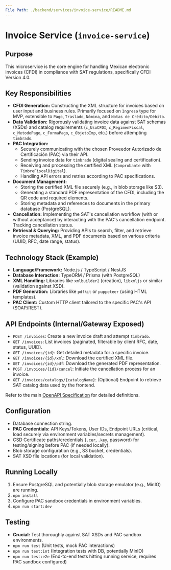 ```yaml
---
File Path: ./backend/services/invoice-service/README.md
---
```

# Invoice Service (`invoice-service`)

## Purpose

This microservice is the core engine for handling Mexican electronic invoices (CFDI) in compliance with SAT regulations, specifically CFDI Version 4.0.

## Key Responsibilities

*   **CFDI Generation:** Constructing the XML structure for invoices based on user input and business rules. Primarily focused on `Ingreso` type for MVP, extensible to `Pago`, `Traslado`, `Nómina`, and `Notas de Crédito/Débito`.
*   **Data Validation:** Rigorously validating invoice data against SAT schemas (XSDs) and catalog requirements (`c_UsoCFDI`, `c_RegimenFiscal`, `c_MetodoPago`, `c_FormaPago`, `c_ObjetoImp`, etc.) before attempting `timbrado`.
*   **PAC Integration:**
    *   Securely communicating with the chosen Proveedor Autorizado de Certificación (PAC) via their API.
    *   Sending invoice data for `timbrado` (digital sealing and certification).
    *   Receiving and processing the certified XML (`Comprobante` with `TimbreFiscalDigital`).
    *   Handling API errors and retries according to PAC specifications.
*   **Document Management:**
    *   Storing the certified XML file securely (e.g., in blob storage like S3).
    *   Generating a standard PDF representation of the CFDI, including the QR code and required elements.
    *   Storing metadata and references to documents in the primary database (PostgreSQL).
*   **Cancellation:** Implementing the SAT's cancellation workflow (with or without acceptance) by interacting with the PAC's cancellation endpoint. Tracking cancellation status.
*   **Retrieval & Querying:** Providing APIs to search, filter, and retrieve invoice metadata, XML, and PDF documents based on various criteria (UUID, RFC, date range, status).

## Technology Stack (Example)

*   **Language/Framework:** Node.js / TypeScript / NestJS
*   **Database Interaction:** TypeORM / Prisma (with PostgreSQL)
*   **XML Handling:** Libraries like `xmlbuilder2` (creation), `libxmljs` or similar (validation against XSD).
*   **PDF Generation:** Libraries like `pdfkit` or `puppeteer` (using HTML templates).
*   **PAC Client:** Custom HTTP client tailored to the specific PAC's API (SOAP/REST).

## API Endpoints (Internal/Gateway Exposed)

*   `POST /invoices`: Create a new invoice draft and attempt `timbrado`.
*   `GET /invoices`: List invoices (paginated, filterable by client RFC, date, status, UUID).
*   `GET /invoices/{id}`: Get detailed metadata for a specific invoice.
*   `GET /invoices/{id}/xml`: Download the certified XML file.
*   `GET /invoices/{id}/pdf`: Download the generated PDF representation.
*   `POST /invoices/{id}/cancel`: Initiate the cancellation process for an invoice.
*   `GET /invoices/catalogs/{catalogName}`: (Optional) Endpoint to retrieve SAT catalog data used by the frontend.

Refer to the main [OpenAPI Specification](../../../../docs/api/openapi-spec.yaml) for detailed definitions.

## Configuration

*   Database connection string.
*   **PAC Credentials:** API Keys/Tokens, User IDs, Endpoint URLs (critical, load securely via environment variables/secrets management).
*   CSD Certificate paths/credentials (`.cer`, `.key`, password) for testing/signing before PAC (if needed locally).
*   Blob storage configuration (e.g., S3 bucket, credentials).
*   SAT XSD file locations (for local validation).

## Running Locally

1.  Ensure PostgreSQL and potentially blob storage emulator (e.g., MinIO) are running.
2.  `npm install`
3.  Configure PAC sandbox credentials in environment variables.
4.  `npm run start:dev`

## Testing

*   **Crucial:** Test thoroughly against SAT XSDs and PAC sandbox environments.
*   `npm run test` (Unit tests, mock PAC interactions)
*   `npm run test:int` (Integration tests with DB, potentially MinIO)
*   `npm run test:e2e` (End-to-end tests hitting running service, requires PAC sandbox configured)
